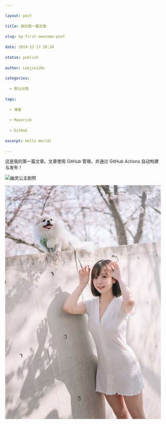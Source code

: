 ```yaml
---

layout: post

title: 我的第一篇文章

slug: my-first-awesome-post

date: 2019-12-17 20:34

status: publish

author: Leejie120s

categories: 

  - 默认分类

tags: 

  - 博客

  - Maverick

  - GitHub

excerpt: Hello World!

---
```


这是我的第一篇文章。文章使用 GitHub 管理，并通过 GitHub Actions 自动构建与发布！

![幽灵公主剧照](./images/Mononoke_Hime.jpg)

![可爱女孩](./images/girl.jpg)
